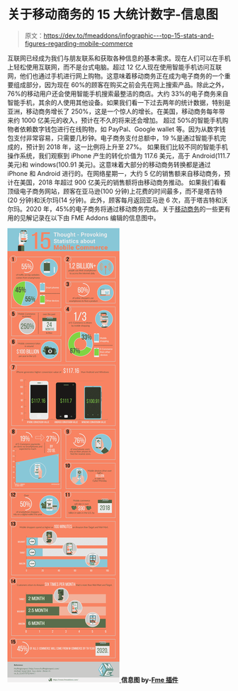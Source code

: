 # 关于移动商务的 15 大统计数字-信息图

> 原文：<https://dev.to/fmeaddons/infographic---top-15-stats-and-figures-regarding-mobile-commerce>

互联网已经成为我们与朋友联系和获取各种信息的基本需求。现在人们可以在手机上轻松使用互联网，而不是台式电脑。超过 12 亿人现在使用智能手机访问互联网，他们也通过手机进行网上购物。这意味着移动商务正在成为电子商务的一个重要组成部分，因为现在 60%的顾客在购买之前会先在网上搜索产品。除此之外，76%的移动用户还会使用智能手机搜索最整洁的商店。大约 33%的电子商务来自智能手机，其余的人使用其他设备。如果我们看一下过去两年的统计数据，特别是亚洲，移动商务增长了 250%，这是一个惊人的增长。在美国，移动商务每年带来约 1000 亿美元的收入，预计在不久的将来还会增加。
超过 50%的智能手机购物者依赖数字钱包进行在线购物，如 PayPal、Google wallet 等。因为从数字钱包支付非常容易，只需要几秒钟。电子商务支付总额中，19 %是通过智能手机完成的，预计到 2018 年，这一比例将上升至 27%。
如果我们比较不同的智能手机操作系统，我们观察到 iPhone 产生的转化价值为 117.6 美元，高于 Android(111.7 美元)和 windows(100.91 美元)。这意味着大部分的移动商务转换都是通过 iPhone 和 Android 进行的。在网络星期一，大约 5 亿的销售额来自移动商务，预计在美国，2018 年超过 900 亿美元的销售额将由移动商务推动。
如果我们看看顶级电子商务网站，顾客在亚马逊(100 分钟)上花费的时间最多，而不是塔吉特(20 分钟)和沃尔玛(14 分钟)。此外，顾客每月返回亚马逊 6 次，高于塔吉特和沃尔玛。2020 年，45%的电子商务将通过移动商务完成。关于[移动商务](https://www.fmeaddons.com/blog/15-thought-provoking-statistics-mobile-commerce-infographic)的一些更有用的见解记录在以下由 FME Addons 编辑的信息图中。

[![15 Thought-Provoking Statistics about Mobile Commerce](img/e2a93f5221734504cd0a8171a906fed9.png) ](https://www.fmeaddons.com/fmeaddons_blog/wp-content/uploads/2017/07/15-Thought-Provoking-Statistics-about-Mobile-Commerce.jpg) **信息图 by-[Fme 插件](http://www.fmeaddons.com/)**